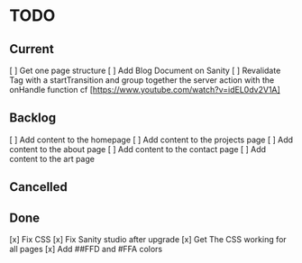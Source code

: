 # TODO

## Current

[ ] Get one page structure
[ ] Add Blog Document on Sanity
[ ] Revalidate Tag with a startTransition and group together the server action with the onHandle function cf [https://www.youtube.com/watch?v=idEL0dv2V1A]

## Backlog

[ ] Add content to the homepage
[ ] Add content to the projects page
[ ] Add content to the about page
[ ] Add content to the contact page
[ ] Add content to the art page

## Cancelled

## Done

[x] Fix CSS
[x] Fix Sanity studio after upgrade
[x] Get The CSS working for all pages
[x] Add ##FFD and #FFA colors
